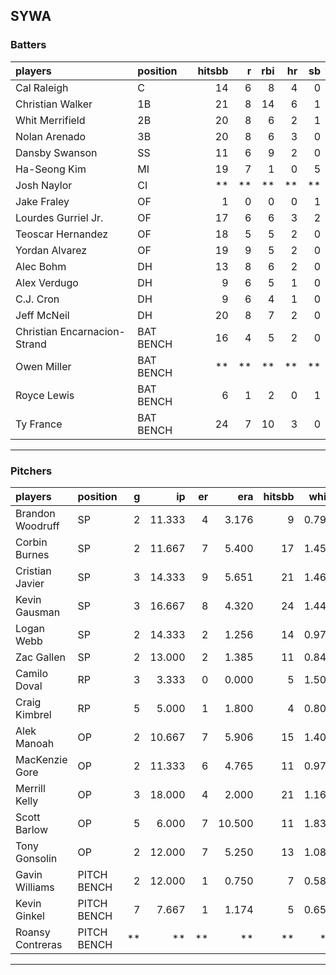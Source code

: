 ## SYWA

### Batters

 
|players                      |position  | hitsbb|  r| rbi| hr| sb| 
|:----------------------------|:---------|------:|--:|---:|--:|--:| 
|Cal Raleigh                  |C         |     14|  6|   8|  4|  0| 
|Christian Walker             |1B        |     21|  8|  14|  6|  1| 
|Whit Merrifield              |2B        |     20|  8|   6|  2|  1| 
|Nolan Arenado                |3B        |     20|  8|   6|  3|  0| 
|Dansby Swanson               |SS        |     11|  6|   9|  2|  0| 
|Ha-Seong Kim                 |MI        |     19|  7|   1|  0|  5| 
|Josh Naylor                  |CI        |     **| **|  **| **| **| 
|Jake Fraley                  |OF        |      1|  0|   0|  0|  1| 
|Lourdes Gurriel Jr.          |OF        |     17|  6|   6|  3|  2| 
|Teoscar Hernandez            |OF        |     18|  5|   5|  2|  0| 
|Yordan Alvarez               |OF        |     19|  9|   5|  2|  0| 
|Alec Bohm                    |DH        |     13|  8|   6|  2|  0| 
|Alex Verdugo                 |DH        |      9|  6|   5|  1|  0| 
|C.J. Cron                    |DH        |      9|  6|   4|  1|  0| 
|Jeff McNeil                  |DH        |     20|  8|   7|  2|  0| 
|Christian Encarnacion-Strand |BAT BENCH |     16|  4|   5|  2|  0| 
|Owen Miller                  |BAT BENCH |     **| **|  **| **| **| 
|Royce Lewis                  |BAT BENCH |      6|  1|   2|  0|  1| 
|Ty France                    |BAT BENCH |     24|  7|  10|  3|  0| 


* * *

### Pitchers

 
|players          |position    |  g|     ip| er|    era| hitsbb|  whip| so|  w| sv| 
|:----------------|:-----------|--:|------:|--:|------:|------:|-----:|--:|--:|--:| 
|Brandon Woodruff |SP          |  2| 11.333|  4|  3.176|      9| 0.794| 14|  1|  0| 
|Corbin Burnes    |SP          |  2| 11.667|  7|  5.400|     17| 1.457| 10|  0|  0| 
|Cristian Javier  |SP          |  3| 14.333|  9|  5.651|     21| 1.465|  9|  1|  0| 
|Kevin Gausman    |SP          |  3| 16.667|  8|  4.320|     24| 1.440| 16|  1|  0| 
|Logan Webb       |SP          |  2| 14.333|  2|  1.256|     14| 0.977| 12|  0|  0| 
|Zac Gallen       |SP          |  2| 13.000|  2|  1.385|     11| 0.846| 16|  1|  0| 
|Camilo Doval     |RP          |  3|  3.333|  0|  0.000|      5| 1.500|  5|  1|  1| 
|Craig Kimbrel    |RP          |  5|  5.000|  1|  1.800|      4| 0.800|  6|  0|  1| 
|Alek Manoah      |OP          |  2| 10.667|  7|  5.906|     15| 1.406| 11|  1|  0| 
|MacKenzie Gore   |OP          |  2| 11.333|  6|  4.765|     11| 0.971| 12|  0|  0| 
|Merrill Kelly    |OP          |  3| 18.000|  4|  2.000|     21| 1.167| 22|  0|  0| 
|Scott Barlow     |OP          |  5|  6.000|  7| 10.500|     11| 1.833|  4|  0|  0| 
|Tony Gonsolin    |OP          |  2| 12.000|  7|  5.250|     13| 1.083|  9|  2|  0| 
|Gavin Williams   |PITCH BENCH |  2| 12.000|  1|  0.750|      7| 0.583| 22|  0|  0| 
|Kevin Ginkel     |PITCH BENCH |  7|  7.667|  1|  1.174|      5| 0.652|  9|  1|  0| 
|Roansy Contreras |PITCH BENCH | **|     **| **|     **|     **|    **| **| **| **| 


* * *


